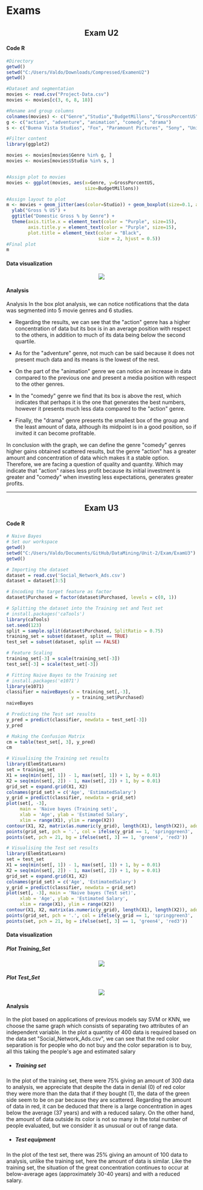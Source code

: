 # Exams
### <html><H2 align="center"> Exam U2 </H2></html>
#### Code R
```R
#Directory
getwd()
setwd("C:/Users/Valdo/Downloads/Compressed/ExamenU2")
getwd()

#Dataset and segmentation
movies <- read.csv("Project-Data.csv")
movies <- movies[c(3, 6, 8, 18)]

#Rename and group columns
colnames(movies) <- c("Genre","Studio","BudgetMillons","GrossPorcentUS")
g <- c("action", "adventure", "animation", "comedy", "drama")
s <- c("Buena Vista Studios", "Fox", "Paramount Pictures", "Sony", "Universal", "WB")

#Filter content
library(ggplot2)

movies <- movies[movies$Genre %in% g, ]
movies <- movies[movies$Studio %in% s, ]


#Assign plot to movies
movies <- ggplot(movies, aes(x=Genre, y=GrossPorcentUS, 
                             size=BudgetMillons))

#Assign layout to plot
m <- movies + geom_jitter(aes(color=Studio)) + geom_boxplot(size=0.1, alpha=0.8)+ xlab("Genre") +
  ylab("Gross % US") +
  ggtitle("Domestic Gross % by Genre") +
  theme(axis.title.x = element_text(color = "Purple", size=15),
        axis.title.y = element_text(color = "Purple", size=15),
        plot.title = element_text(color = "Black",
                                  size = 2, hjust = 0.5))
#Final plot
m
```

#### Data visualization
<html><div align="center"><img src="https://i.ibb.co/6PvLVrY/Exam-U2.png"></div></html>

#### Analysis
Analysis
In the box plot analysis, we can notice notifications that the data was segmented into 5 movie genres and 6 studies.

* Regarding the results, we can see that the "action" genre has a higher concentration of data but its box is in an average position with respect to the others, in addition to much of its data being below the second quartile.

* As for the "adventure" genre, not much can be said because it does not present much data and its means is the lowest of the rest.

* On the part of the "animation" genre we can notice an increase in data compared to the previous one and present a media position with respect to the other genres.

* In the "comedy" genre we find that its box is above the rest, which indicates that perhaps it is the one that generates the best numbers, however it presents much less data compared to the "action" genre.

* Finally, the "drama" genre presents the smallest box of the group and the least amount of data, although its midpoint is in a good position, so if invited it can become profitable.

In conclusion with the graph, we can define the genre "comedy" genres higher gains obtained scattered results, but the genre "action" has a greater amount and concentration of data which makes it a stable option. Therefore, we are facing a question of quality and quantity. Which may indicate that "action" raises less profit because its initial investment is greater and "comedy" when investing less expectations, generates greater profits.

---
### <html><H2 align="center"> Exam U3 </H2></html>
#### Code R
```R
# Naive Bayes
# Set our workspace
getwd()
setwd("C:/Users/Valdo/Documents/GitHub/DataMining/Unit-2/Exam/ExamU3")
getwd()

# Importing the dataset
dataset = read.csv('Social_Network_Ads.csv')
dataset = dataset[3:5]

# Encoding the target feature as factor
dataset$Purchased = factor(dataset$Purchased, levels = c(0, 1))

# Splitting the dataset into the Training set and Test set
# install.packages('caTools')
library(caTools)
set.seed(123)
split = sample.split(dataset$Purchased, SplitRatio = 0.75)
training_set = subset(dataset, split == TRUE)
test_set = subset(dataset, split == FALSE)

# Feature Scaling
training_set[-3] = scale(training_set[-3])
test_set[-3] = scale(test_set[-3])

# Fitting Naive Bayes to the Training set
# install.packages('e1071')
library(e1071)
classifier = naiveBayes(x = training_set[,-3], 
                        y = training_set$Purchased)
naiveBayes

# Predicting the Test set results
y_pred = predict(classifier, newdata = test_set[-3])
y_pred

# Making the Confusion Matrix
cm = table(test_set[, 3], y_pred)
cm

# Visualising the Training set results
library(ElemStatLearn)
set = training_set
X1 = seq(min(set[, 1]) - 1, max(set[, 1]) + 1, by = 0.01)
X2 = seq(min(set[, 2]) - 1, max(set[, 2]) + 1, by = 0.01)
grid_set = expand.grid(X1, X2)
colnames(grid_set) = c('Age', 'EstimatedSalary')
y_grid = predict(classifier, newdata = grid_set)
plot(set[, -3],
     main = 'Naive bayes (Training set)',
     xlab = 'Age', ylab = 'Estimated Salary',
     xlim = range(X1), ylim = range(X2))
contour(X1, X2, matrix(as.numeric(y_grid), length(X1), length(X2)), add = TRUE)
points(grid_set, pch = '.', col = ifelse(y_grid == 1, 'springgreen3', 'tomato'))
points(set, pch = 21, bg = ifelse(set[, 3] == 1, 'green4', 'red3'))

# Visualising the Test set results
library(ElemStatLearn)
set = test_set
X1 = seq(min(set[, 1]) - 1, max(set[, 1]) + 1, by = 0.01)
X2 = seq(min(set[, 2]) - 1, max(set[, 2]) + 1, by = 0.01)
grid_set = expand.grid(X1, X2)
colnames(grid_set) = c('Age', 'EstimatedSalary')
y_grid = predict(classifier, newdata = grid_set)
plot(set[, -3], main = 'Naive bayes (Test set)',
     xlab = 'Age', ylab = 'Estimated Salary',
     xlim = range(X1), ylim = range(X2))
contour(X1, X2, matrix(as.numeric(y_grid), length(X1), length(X2)), add = TRUE)
points(grid_set, pch = '.', col = ifelse(y_grid == 1, 'springgreen3', 'tomato'))
points(set, pch = 21, bg = ifelse(set[, 3] == 1, 'green4', 'red3'))
```
#### Data visualization
##### Plot Training_Set
<html><div align="center"><img src="https://i.ibb.co/6yCwBgS/Naive-bayes-Training-set.png"></div></html>

##### Plot Test_Set
<html><div align="center"><img src="https://i.ibb.co/rMCXcv8/Naive-bayes-Test-set.png"></div></html>

#### Analysis
In the plot based on applications of previous models say SVM or KNN, we choose the same graph which consists of separating two attributes of an independent variable.
In the plot a quantity of 400 data is required based on the data set "Social_Network_Ads.csv", we can see that the red color separation is for people who do not buy and the color separation is to buy, all this taking the people's age and estimated salary

* ##### Training set
In the plot of the training set, there were 75% giving an amount of 300 data to analysis, we appreciate that despite the data in denial (0) of red color they were more than the data that if they bought (1), the data of the green side seem to be on par because they are scattered. Regarding the amount of data in red, it can be deduced that there is a large concentration in ages below the average (37 years) and with a reduced salary. On the other hand, the amount of data outside its color is not so many in the total number of people evaluated, but we consider it as unusual or out of range data.

* ##### Test equipment
In the plot of the test set, there was 25% giving an amount of 100 data to analysis, unlike the training set, here the amount of data is similar. Like the training set, the situation of the great concentration continues to occur at below-average ages (approximately 30-40 years) and with a reduced salary.

